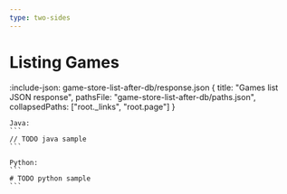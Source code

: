 ```yaml
---
type: two-sides
---
```


# Listing Games

:include-json: game-store-list-after-db/response.json { 
    title: "Games list JSON response", 
    pathsFile: "game-store-list-after-db/paths.json",
    collapsedPaths: ["root._links", "root.page"]
} 

`````tabs {rightSide: true}
Java:
```
// TODO java sample
```

Python:
```
# TODO python sample
```
`````